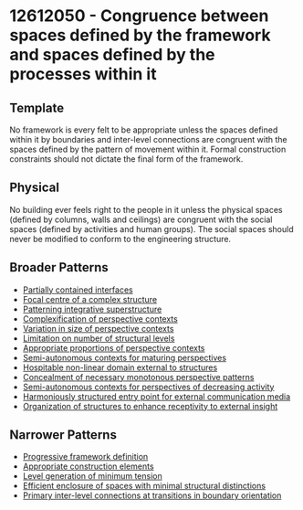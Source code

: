# 12612050 - Congruence between spaces defined by the framework and spaces defined by the processes within it

## Template

No framework is every felt to be appropriate unless the spaces defined within it by boundaries and inter-level connections are congruent with the spaces defined by the pattern of movement within it. Formal construction constraints should not dictate the final form of the framework.

## Physical

No building ever feels right to the people in it unless the physical spaces (defined by columns, walls and ceilings) are congruent with the social spaces (defined by activities and human groups). The social spaces should never be modified to conform to the engineering structure.

## Broader Patterns

- [Partially contained interfaces](12611190)
- [Focal centre of a complex structure](12610990)
- [Patterning integrative superstructure](12611160)
- [Complexification of perspective contexts](12610950)
- [Variation in size of perspective contexts](12611900)
- [Limitation on number of structural levels](12610960)
- [Appropriate proportions of perspective contexts](12611910)
- [Semi-autonomous contexts for maturing perspectives](12611540)
- [Hospitable non-linear domain external to structures](12611630)
- [Concealment of necessary monotonous perspective patterns](12610970)
- [Semi-autonomous contexts for perspectives of decreasing activity](12611550)
- [Harmoniously structured entry point for external communication media](12611130)
- [Organization of structures to enhance receptivity to external insight](12611070)

## Narrower Patterns

- [Progressive framework definition](12612080)
- [Appropriate construction elements](12612070)
- [Level generation of minimum tension](12612190)
- [Efficient enclosure of spaces with minimal structural distinctions](12612060)
- [Primary inter-level connections at transitions in boundary orientation](12612120)
